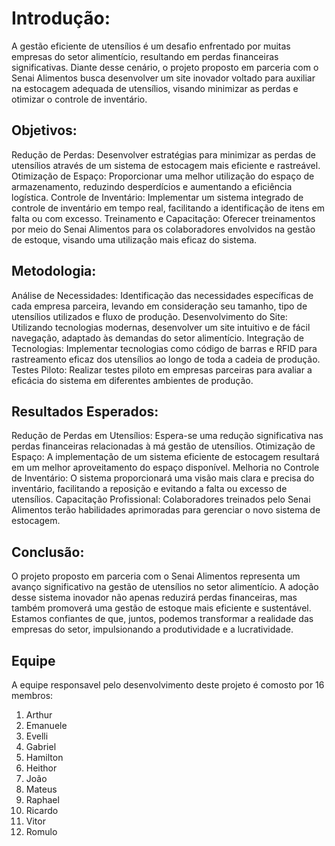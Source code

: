 # Introdução:

A gestão eficiente de utensílios é um desafio enfrentado por muitas empresas do setor alimentício, resultando em perdas financeiras significativas. Diante desse cenário, o projeto proposto em parceria com o Senai Alimentos busca desenvolver um site inovador voltado para auxiliar na estocagem adequada de utensílios, visando minimizar as perdas e otimizar o controle de inventário.

## Objetivos:

Redução de Perdas: Desenvolver estratégias para minimizar as perdas de utensílios através de um sistema de estocagem mais eficiente e rastreável.
Otimização de Espaço: Proporcionar uma melhor utilização do espaço de armazenamento, reduzindo desperdícios e aumentando a eficiência logística.
Controle de Inventário: Implementar um sistema integrado de controle de inventário em tempo real, facilitando a identificação de itens em falta ou com excesso.
Treinamento e Capacitação: Oferecer treinamentos por meio do Senai Alimentos para os colaboradores envolvidos na gestão de estoque, visando uma utilização mais eficaz do sistema.

## Metodologia:

 Análise de Necessidades: Identificação das necessidades específicas de cada empresa parceira, levando em consideração seu tamanho, tipo de utensílios utilizados e fluxo de produção.
Desenvolvimento do Site: Utilizando tecnologias modernas, desenvolver um site intuitivo e de fácil navegação, adaptado às demandas do setor alimentício.
Integração de Tecnologias: Implementar tecnologias como código de barras e RFID para rastreamento eficaz dos utensílios ao longo de toda a cadeia de produção.
Testes Piloto: Realizar testes piloto em empresas parceiras para avaliar a eficácia do sistema em diferentes ambientes de produção.

## Resultados Esperados:

Redução de Perdas em Utensílios: Espera-se uma redução significativa nas perdas financeiras relacionadas à má gestão de utensílios.
Otimização de Espaço: A implementação de um sistema eficiente de estocagem resultará em um melhor aproveitamento do espaço disponível.
Melhoria no Controle de Inventário: O sistema proporcionará uma visão mais clara e precisa do inventário, facilitando a reposição e evitando a falta ou excesso de utensílios.
Capacitação Profissional: Colaboradores treinados pelo Senai Alimentos terão habilidades aprimoradas para gerenciar o novo sistema de estocagem.

## Conclusão:
O projeto proposto em parceria com o Senai Alimentos representa um avanço significativo na gestão de utensílios no setor alimentício. A adoção desse sistema inovador não apenas reduzirá perdas financeiras, mas também promoverá uma gestão de estoque mais eficiente e sustentável. Estamos confiantes de que, juntos, podemos transformar a realidade das empresas do setor, impulsionando a produtividade e a lucratividade.

## Equipe

A equipe responsavel pelo desenvolvimento deste projeto é comosto por 16 membros:

1. Arthur
2. Emanuele
3. Evelli
4. Gabriel
5. Hamilton
6. Heithor
7. João
8. Mateus
9. Raphael
10. Ricardo
11. Vitor
12. Romulo
